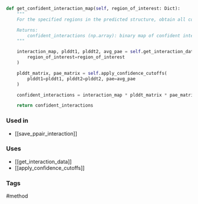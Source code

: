```python
def get_confident_interaction_map(self, region_of_interest: Dict):
	"""
	For the specified regions in the predicted structure, obtain all confident interacting residue pairs.

	Returns:
		confident_interactions (np.array): binary map of confident interacting residues
	"""

	interaction_map, plddt1, plddt2, avg_pae = self.get_interaction_data(
		region_of_interest=region_of_interest
	)

	plddt_matrix, pae_matrix = self.apply_confidence_cutoffs(
		plddt1=plddt1, plddt2=plddt2, pae=avg_pae
	)

	confident_interactions = interaction_map * plddt_matrix * pae_matrix

	return confident_interactions
```

### Used in
- [[save_ppair_interaction]]

### Uses
- [[get_interaction_data]]
- [[apply_confidence_cutoffs]]

### Tags
#method 
